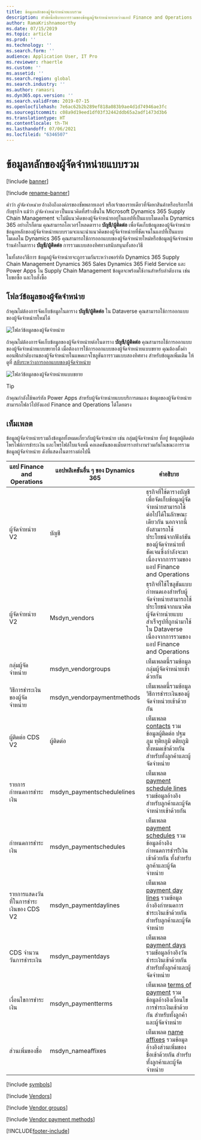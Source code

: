 ```yaml
---
title: ข้อมูลหลักของผู้จัดจำหน่ายแบบรวม
description: หัวข้อนี้อธิบายการรวมของข้อมูลผู้จัดจำหน่ายระหว่างแอป Finance and Operations และ Dataverse
author: RamaKrishnamoorthy
ms.date: 07/15/2019
ms.topic: article
ms.prod: ''
ms.technology: ''
ms.search.form: ''
audience: Application User, IT Pro
ms.reviewer: rhaertle
ms.custom: ''
ms.assetid: ''
ms.search.region: global
ms.search.industry: ''
ms.author: ramasri
ms.dyn365.ops.version: ''
ms.search.validFrom: 2019-07-15
ms.openlocfilehash: 7e6ac62b2b289ef818a083b9ae4d1d74946ae3fc
ms.sourcegitcommit: c08a9d19eed1df03f32442ddb65a2adf1473d3b6
ms.translationtype: HT
ms.contentlocale: th-TH
ms.lasthandoff: 07/06/2021
ms.locfileid: "6346507"
---
```

# <a name="integrated-vendor-master"></a>ข้อมูลหลักของผู้จัดจำหน่ายแบบรวม

[!include [banner](../../includes/banner.md)]

[!include [rename-banner](~/includes/cc-data-platform-banner.md)]



คำว่า *ผู้จัดจำหน่าย* อ้างอิงถึงองค์กรของซัพพลายเออร์ หรือเจ้าของรายเดียวที่จัดหาสินค้าหรือบริการให้กับธุรกิจ แม้ว่า *ผู้จัดจำหน่าย* เป็นแนวคิดที่สร้างขึ้นใน Microsoft Dynamics 365 Supply Chain Management จะไม่มีแนวคิดของผู้จัดจำหน่ายอยู่ในแอปที่เป็นแบบโมเดลใน Dynamics 365 อย่างไรก็ตาม คุณสามารถโอเวอร์โหลดตาราง **บัญชี/ผู้ติดต่อ** เพื่อจัดเก็บข้อมูลของผู้จัดจำหน่าย ข้อมูลหลักของผู้จัดจำหน่ายแบบรวมจะแนะนำแนวคิดของผู้จัดจำหน่ายที่ชัดเจนในแอปที่เป็นแบบโมเดลใน Dynamics 365 คุณสามารถใช้การออกแบบของผู้จัดจำหน่ายใหม่หรือข้อมูลผู้จัดจำหน่ายร้านค้าในตาราง **บัญชี/ผู้ติดต่อ** การรวมแบบสองทิศทางสนับสนุนทั้งสองวิธี

ในทั้งสองวิธีการ ข้อมูลผู้จัดจำหน่ายจะถูกรวมกันระหว่างพอร์ทัล Dynamics 365 Supply Chain Management Dynamics 365 Sales Dynamics 365 Field Service และ Power Apps ใน Supply Chain Management ข้อมูลจะพร้อมใช้งานสำหรับลำดับงาน เช่น ใบขอซื้อ และใบสั่งซื้อ

## <a name="vendor-data-flow"></a>โฟลว์ข้อมูลของผู้จัดจำหน่าย

ถ้าคุณไม่ต้องการจัดเก็บข้อมูลในตาราง **บัญชี/ผู้ติดต่อ** ใน Dataverse คุณสามารถใช้การออกแบบของผู้จัดจำหน่ายใหม่ได้

![โฟลว์ข้อมูลของผู้จัดจำหน่าย](media/dual-write-vendor-data-flow.png)

ถ้าคุณไม่ต้องการจัดเก็บข้อมูลของผู้จัดจำหน่ายต่อในตาราง **บัญชี/ผู้ติดต่อ** คุณสามารถใช้การออกแบบของผู้จัดจำหน่ายแบบขยายได้ เมื่อต้องการใช้การออกแบบของผู้จัดจำหน่ายแบบขยาย คุณต้องตั้งค่าคอนฟิกลำดับงานของผู้จัดจำหน่ายในแพคเกจโซลูชันการรวมแบบสองทิศทาง สำหรับข้อมูลเพิ่มเติม ให้ดูที่ [สลับระหว่างการออกแบบของผู้จัดจำหน่าย](vendor-switch.md)

![โฟลว์ข้อมูลของผู้จัดจำหน่ายแบบขยาย](media/dual-write-vendor-detail.jpg)

> [!TIP]
> ถ้าคุณกำลังใช้พอร์ทัล Power Apps สำหรับผู้จัดจำหน่ายแบบบริการตนเอง ข้อมูลของผู้จัดจำหน่ายสามารถโฟลว์ไปยังแอป Finance and Operations ได้โดยตรง

## <a name="templates"></a>เท็มเพลต

ข้อมูลผู้จัดจำหน่ายรวมถึงข้อมูลทั้งหมดเกี่ยวกับผู้จัดจำหน่าย เช่น กลุ่มผู้จัดจำหน่าย ที่อยู่ ข้อมูลผู้ติดต่อ โพรไฟล์การชำระเงิน และโพรไฟล์ใบแจ้งหนี้ คอเลคชันของแม็บตารางทำงานร่วมกันในขณะการรวมข้อมูลผู้จัดจำหน่าย ดังที่แสดงในตารางต่อไปนี้

แอป Finance and Operations | แอปพลิเคชันอื่น ๆ ของ Dynamics 365     | คำอธิบาย
----------------------------|-----------------------------|------------
ผู้จัดจำหน่าย V2                   | บัญชี                     | ธุรกิจที่ใช้ตารางบัญชีเพื่อจัดเก็บข้อมูลผู้จัดจำหน่ายสามารถใช้ต่อไปได้ในลักษณะเดียวกัน นอกจากนี้ ยังสามารถใช้ประโยชน์จากฟังก์ชันของผู้จัดจำหน่ายที่ชัดเจนซึ่งกำลังจะมา เนื่องจากการรวมของแอป Finance and Operations
ผู้จัดจำหน่าย V2                   | Msdyn\_vendors              | ธุรกิจที่ใช้โซลูชันแบบกำหนดเองสำหรับผู้จัดจำหน่ายสามารถใช้ประโยชน์จากแนวคิดผู้จัดจำหน่ายแบบสำเร็จรูปที่ถูกนำมาใช้ใน Dataverse เนื่องจากการรวมของแอป Finance and Operations 
กลุ่มผู้จัดจำหน่าย               | msdyn\_vendorgroups         | เท็มเพลตนี้รวมข้อมูลกลุ่มผู้จัดจำหน่ายเข้าด้วยกัน
วิธีการชำระเงินของผู้จัดจำหน่าย       | msdyn\_vendorpaymentmethods | เท็มเพลตนี้รวมข้อมูลวิธีการชำระเงินของผู้จัดจำหน่วยเข้าด้วยกัน
ผู้ติดต่อ CDS V2             | ผู้ติดต่อ                    | เท็มเพลต [contacts](customer-mapping.md#cds-contacts-v2-to-contacts) รวมข้อมูลผู้ติดต่อ ปฐมภูม ทุติยภูมิ ตติยภูมิ ทั้งหมดเข้าด้วยกัน สำหรับทั้งลูกค้าและผู้จัดจำหน่าย
รายการกำหนดการชำระเงิน      | msdyn\_paymentschedulelines | เท็มเพลต [payment schedule lines](customer-mapping.md#payment-schedule-lines-to-msdyn_paymentschedulelines) รวมข้อมูลอ้างอิงสำหรับลูกค้าและผู้จัดจำหน่ายเข้าด้วยกัน
กำหนดการชำระเงิน            | msdyn\_paymentschedules     | เท็มเพลต [payment schedules](customer-mapping.md#payment-schedule-to-msdyn_paymentschedules) รวมข้อมูลอ้างอิงกำหนดการชำระิิเงินเข้าด้วยกัน ทั้งสำหรับลูกค้าและผู้จัดจำหน่าย
รายการแสดงวันที่ในการชำระเงินของ CDS V2    | msdyn\_paymentdaylines      | เท็มเพลต [payment day lines](customer-mapping.md#payment-day-lines-cds-v2-to-msdyn_paymentdaylines) รวมข้อมูลอ้างอิงกำหนดการชำระเงินเข้าด้วยกัน สำหรับลูกค้าและผู้จัดจำหน่าย
CDS จำนวนวันการชำระเงิน            | msdyn\_paymentdays          | เท็มเพลต [payment days](customer-mapping.md#payment-days-cds-to-msdyn_paymentdays) รวมข้่อมูลอ้างอิงวันชำระเงินเข้าด้วยกัน สำหรับทั้งลูกค้าและผู้จัดจำหน่าย
เงื่อนไขการชำระเงิน            | msdyn\_paymentterms         | เท็มเพลต [terms of payment](customer-mapping.md#terms-of-payment-to-msdyn_paymentterms) รวมข้อมูลอ้างอิงเงื่อนไขการชำระเงินเข้าด้วยกัน สำหรับทั้งลูกค้าและผู้จัดจำหน่าย
ส่วนเพิ่มของชื่อ                | msdyn\_nameaffixes          | เท็มเพลต [name affixes](customer-mapping.md#name-affixes-to-msdyn_nameaffixes) รวมข้อมูลอ้างอิงส่วนเพิ่มของชื่อเข้าด้วยกัน สำหรับทั้งลูกค้าและผู้จัดจำหน่าย

[!include [symbols](../../includes/dual-write-symbols.md)]

[!include [Vendors](includes/VendorsV2-msdyn-vendors.md)]

[!include [Vendor groups](includes/VendVendorGroup-msdyn-vendorgroups.md)]

[!include [Vendor payment methods](includes/VendorPaymentMethod-msdyn-vendorpaymentmethods.md)]


[!INCLUDE[footer-include](../../../../includes/footer-banner.md)]